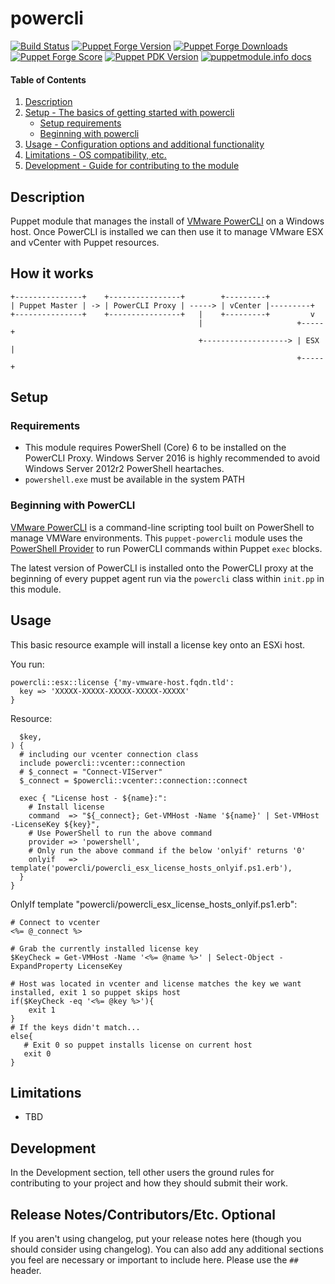# powercli

[![Build Status](https://github.com/EncoreTechnologies/puppet-powercli/workflows/build/badge.svg?branch=master)](https://github.com/EncoreTechnologies/puppet-powercli/actions)
[![Puppet Forge Version](https://img.shields.io/puppetforge/v/encore/powercli.svg)](https://forge.puppet.com/encore/powercli)
[![Puppet Forge Downloads](https://img.shields.io/puppetforge/dt/encore/powercli.svg)](https://forge.puppet.com/encore/powercli)
[![Puppet Forge Score](https://img.shields.io/puppetforge/f/encore/powercli.svg)](https://forge.puppet.com/encore/powercli)
[![Puppet PDK Version](https://img.shields.io/puppetforge/pdk-version/encore/powercli.svg)](https://forge.puppet.com/encore/powercli)
[![puppetmodule.info docs](http://www.puppetmodule.info/images/badge.png)](http://www.puppetmodule.info/m/encore-powercli)

#### Table of Contents

1. [Description](#description)
2. [Setup - The basics of getting started with powercli](#setup)
    * [Setup requirements](#requirements)
    * [Beginning with powercli](#beginning-with-powercli)
3. [Usage - Configuration options and additional functionality](#usage)
4. [Limitations - OS compatibility, etc.](#limitations)
5. [Development - Guide for contributing to the module](#development)

## Description

Puppet module that manages the install of [VMware PowerCLI](https://www.vmware.com/support/developer/PowerCLI/)
on a Windows host. Once PowerCLI is installed we can then use it to manage VMware ESX and vCenter
with Puppet resources.

## How it works

``` shell
+---------------+    +----------------+        +---------+
| Puppet Master | -> | PowerCLI Proxy | -----> | vCenter |---------+
+---------------+    +----------------+   |    +---------+         v
                                          |                     +-----+
                                          +-------------------> | ESX |
                                                                +-----+
```

## Setup

### Requirements

- This module requires PowerShell (Core) 6 to be installed on the PowerCLI Proxy. Windows Server 2016 is highly recommended
to avoid Windows Server 2012r2 PowerShell heartaches.
- `powershell.exe` must be available in the system PATH

### Beginning with PowerCLI

[VMware PowerCLI](https://www.vmware.com/support/developer/PowerCLI/) is a command-line scripting tool built on PowerShell to manage VMWare environments.
This `puppet-powercli` module uses the [PowerShell Provider](https://forge.puppet.com/puppetlabs/powershell) to run PowerCLI commands within Puppet `exec` blocks.

The latest version of PowerCLI is installed onto the PowerCLI proxy at the beginning of every puppet agent run via the `powercli` class within `init.pp` in this module.

## Usage

This basic resource example will install a license key onto an ESXi host.

You run:
``` puppet
powercli::esx::license {'my-vmware-host.fqdn.tld':
  key => 'XXXXX-XXXXX-XXXXX-XXXXX-XXXXX'
}
```

Resource: 
```
  $key,
) {
  # including our vcenter connection class
  include powercli::vcenter::connection
  # $_connect = "Connect-VIServer"
  $_connect = $powercli::vcenter::connection::connect

  exec { "License host - ${name}:":
    # Install license
    command  => "${_connect}; Get-VMHost -Name '${name}' | Set-VMHost -LicenseKey ${key}",
    # Use PowerShell to run the above command
    provider => 'powershell',
    # Only run the above command if the below 'onlyif' returns '0' 
    onlyif   => template('powercli/powercli_esx_license_hosts_onlyif.ps1.erb'),
  }
}
```

OnlyIf template "powercli/powercli_esx_license_hosts_onlyif.ps1.erb":
``` puppet
# Connect to vcenter
<%= @_connect %>

# Grab the currently installed license key
$KeyCheck = Get-VMHost -Name '<%= @name %>' | Select-Object -ExpandProperty LicenseKey 

# Host was located in vcenter and license matches the key we want installed, exit 1 so puppet skips host
if($KeyCheck -eq '<%= @key %>'){
    exit 1
}
# If the keys didn't match...
else{
   # Exit 0 so puppet installs license on current host
   exit 0
}
```

## Limitations

- TBD

## Development

In the Development section, tell other users the ground rules for contributing to your project and how they should submit their work.

## Release Notes/Contributors/Etc. **Optional**

If you aren't using changelog, put your release notes here (though you should consider using changelog). You can also add any additional sections you feel are necessary or important to include here. Please use the `## ` header.
